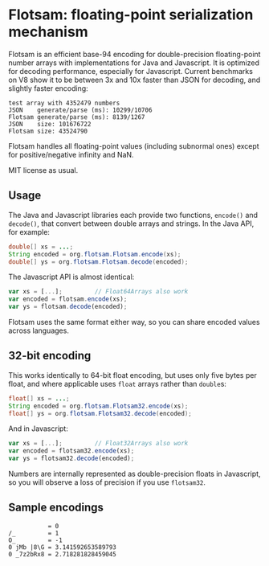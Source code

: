 # Flotsam: floating-point serialization mechanism
Flotsam is an efficient base-94 encoding for double-precision floating-point
number arrays with implementations for Java and Javascript. It is optimized for
decoding performance, especially for Javascript. Current benchmarks on V8 show
it to be between 3x and 10x faster than JSON for decoding, and slightly faster
encoding:

```
test array with 4352479 numbers
JSON    generate/parse (ms): 10299/10706
Flotsam generate/parse (ms): 8139/1267
JSON    size: 101676722
Flotsam size: 43524790
```

Flotsam handles all floating-point values (including subnormal ones) except for
positive/negative infinity and NaN.

MIT license as usual.

## Usage
The Java and Javascript libraries each provide two functions, `encode()` and
`decode()`, that convert between double arrays and strings. In the Java API,
for example:

```java
double[] xs = ...;
String encoded = org.flotsam.Flotsam.encode(xs);
double[] ys = org.flotsam.Flotsam.decode(encoded);
```

The Javascript API is almost identical:

```js
var xs = [...];         // Float64Arrays also work
var encoded = flotsam.encode(xs);
var ys = flotsam.decode(encoded);
```

Flotsam uses the same format either way, so you can share encoded values across
languages.

## 32-bit encoding
This works identically to 64-bit float encoding, but uses only five bytes per
float, and where applicable uses `float` arrays rather than `double`s:

```java
float[] xs = ...;
String encoded = org.flotsam.Flotsam32.encode(xs);
float[] ys = org.flotsam.Flotsam32.decode(encoded);
```

And in Javascript:

```js
var xs = [...];         // Float32Arrays also work
var encoded = flotsam32.encode(xs);
var ys = flotsam32.decode(encoded);
```

Numbers are internally represented as double-precision floats in Javascript, so
you will observe a loss of precision if you use `flotsam32`.

## Sample encodings
```
           = 0
/_         = 1
O_         = -1
0 jMb |8\G = 3.141592653589793
0 _7z2bRx8 = 2.718281828459045
```
